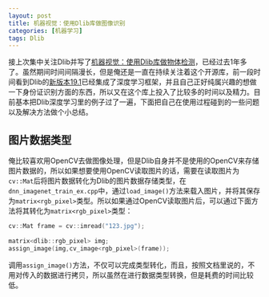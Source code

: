```yaml
---
layout: post
title: 机器视觉：使用Dlib库做图像识别
categories: [机器学习]
tags: Dlib
---
```


接上次集中关注Dlib并写了[机器视觉：使用Dlib库做物体检测](http://yongyuan.name/blog/object-detection-using-dlib.html)，已经过去1年多了。虽然期间时间间隔漫长，但是俺还是一直在持续关注着这个开源库，前一段时间看到Dlib的[新版本19.1](http://dlib.net/)已经集成了深度学习框架，并且自己正好纯属兴趣的想做一下身份证识别方面的东西，所以又在这个库上投入了比较多的时间以及精力。目前基本把Dlib深度学习里的例子过了一遍，下面把自己在使用过程碰到的一些问题以及解决方法做个小总结。

## 图片数据类型

俺比较喜欢用OpenCV去做图像处理，但是Dlib自身并不是使用的OpenCV来存储图片数据的，所以如果想要使用OpenCV读取图片的话，需要在读取图片为`cv::Mat`后将图片数据转化为Dlib的图片数据存储类型，在`dnn_imagenet_train_ex.cpp`中，通过`load_image()`方法来载入图片，并将其保存为`matrix<rgb_pixel>`类型。所以如果通过OpenCV读取图片后，可以通过下面方法将其转化为`matrix<rgb_pixel>`类型：

```cpp
cv::Mat frame = cv::imread("123.jpg");
    
matrix<dlib::rgb_pixel> img;
assign_image(img,cv_image<rgb_pixel>(frame));
```
调用`assign_image()`方法，不仅可以完成类型转化，而且，按照文档里说的，不用对传入的数据进行拷贝，所以虽然在进行数据类型转换，但是耗费的时间比较低。
